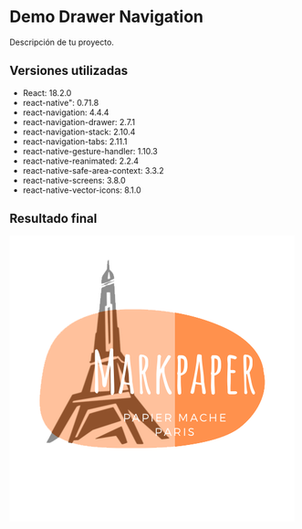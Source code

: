 # Demo Drawer Navigation

Descripción de tu proyecto.

## Versiones utilizadas

- React: 18.2.0
- react-native": 0.71.8
- react-navigation: 4.4.4
- react-navigation-drawer: 2.7.1
- react-navigation-stack: 2.10.4
- react-navigation-tabs: 2.11.1
- react-native-gesture-handler: 1.10.3
- react-native-reanimated: 2.2.4
- react-native-safe-area-context: 3.3.2
- react-native-screens: 3.8.0
- react-native-vector-icons: 8.1.0


## Resultado final

![Imagen del resultado final](assets/logo.png)